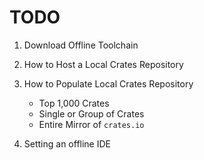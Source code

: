# TODO

1. Download Offline Toolchain

2. How to Host a Local Crates Repository  

3. How to Populate Local Crates Repository
    - Top 1,000 Crates
    - Single or Group of Crates
    - Entire Mirror of `crates.io`

4. Setting an offline IDE
